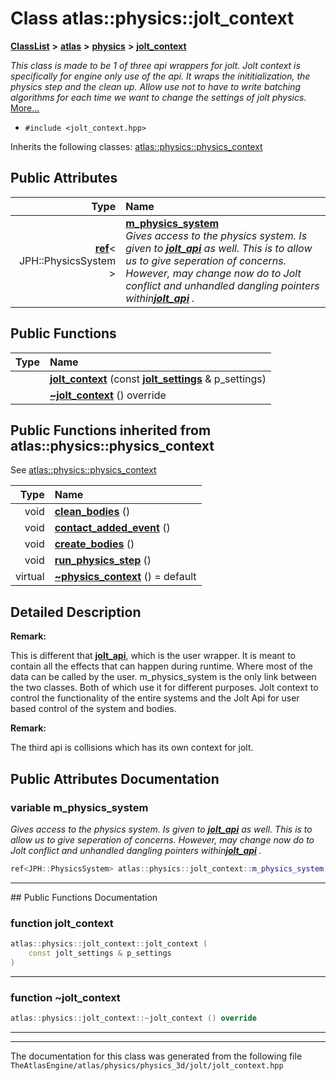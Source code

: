

# Class atlas::physics::jolt\_context



[**ClassList**](annotated.md) **>** [**atlas**](namespaceatlas.md) **>** [**physics**](namespaceatlas_1_1physics.md) **>** [**jolt\_context**](classatlas_1_1physics_1_1jolt__context.md)



_This class is made to be 1 of three api wrappers for jolt. Jolt context is specifically for engine only use of the api. It wraps the inititialization, the physics step and the clean up. Allow use not to have to write batching algorithms for each time we want to change the settings of jolt physics._ [More...](#detailed-description)

* `#include <jolt_context.hpp>`



Inherits the following classes: [atlas::physics::physics\_context](classatlas_1_1physics_1_1physics__context.md)






















## Public Attributes

| Type | Name |
| ---: | :--- |
|  [**ref**](namespaceatlas.md#typedef-ref)&lt; JPH::PhysicsSystem &gt; | [**m\_physics\_system**](#variable-m_physics_system)  <br>_Gives access to the physics system. Is given to_ [_**jolt\_api**_](classatlas_1_1physics_1_1jolt__api.md) _as well. This is to allow us to give seperation of concerns. However, may change now do to Jolt conflict and unhandled dangling pointers within_[_**jolt\_api**_](classatlas_1_1physics_1_1jolt__api.md) _._ |
































## Public Functions

| Type | Name |
| ---: | :--- |
|   | [**jolt\_context**](#function-jolt_context) (const [**jolt\_settings**](structatlas_1_1physics_1_1jolt__settings.md) & p\_settings) <br> |
|   | [**~jolt\_context**](#function-jolt_context) () override<br> |


## Public Functions inherited from atlas::physics::physics_context

See [atlas::physics::physics\_context](classatlas_1_1physics_1_1physics__context.md)

| Type | Name |
| ---: | :--- |
|  void | [**clean\_bodies**](classatlas_1_1physics_1_1physics__context.md#function-clean_bodies) () <br> |
|  void | [**contact\_added\_event**](classatlas_1_1physics_1_1physics__context.md#function-contact_added_event) () <br> |
|  void | [**create\_bodies**](classatlas_1_1physics_1_1physics__context.md#function-create_bodies) () <br> |
|  void | [**run\_physics\_step**](classatlas_1_1physics_1_1physics__context.md#function-run_physics_step) () <br> |
| virtual  | [**~physics\_context**](classatlas_1_1physics_1_1physics__context.md#function-physics_context) () = default<br> |






















































## Detailed Description




**Remark:**

This is different that [**jolt\_api**](classatlas_1_1physics_1_1jolt__api.md), which is the user wrapper. It is meant to contain all the effects that can happen during runtime. Where most of the data can be called by the user. m\_physics\_system is the only link between the two classes. Both of which use it for different purposes. Jolt context to control the functionality of the entire systems and the Jolt Api for user based control of the system and bodies.




**Remark:**

The third api is collisions which has its own context for jolt. 





    
## Public Attributes Documentation




### variable m\_physics\_system 

_Gives access to the physics system. Is given to_ [_**jolt\_api**_](classatlas_1_1physics_1_1jolt__api.md) _as well. This is to allow us to give seperation of concerns. However, may change now do to Jolt conflict and unhandled dangling pointers within_[_**jolt\_api**_](classatlas_1_1physics_1_1jolt__api.md) _._
```C++
ref<JPH::PhysicsSystem> atlas::physics::jolt_context::m_physics_system;
```




<hr>
## Public Functions Documentation




### function jolt\_context 

```C++
atlas::physics::jolt_context::jolt_context (
    const jolt_settings & p_settings
) 
```




<hr>



### function ~jolt\_context 

```C++
atlas::physics::jolt_context::~jolt_context () override
```




<hr>

------------------------------
The documentation for this class was generated from the following file `TheAtlasEngine/atlas/physics/physics_3d/jolt/jolt_context.hpp`

